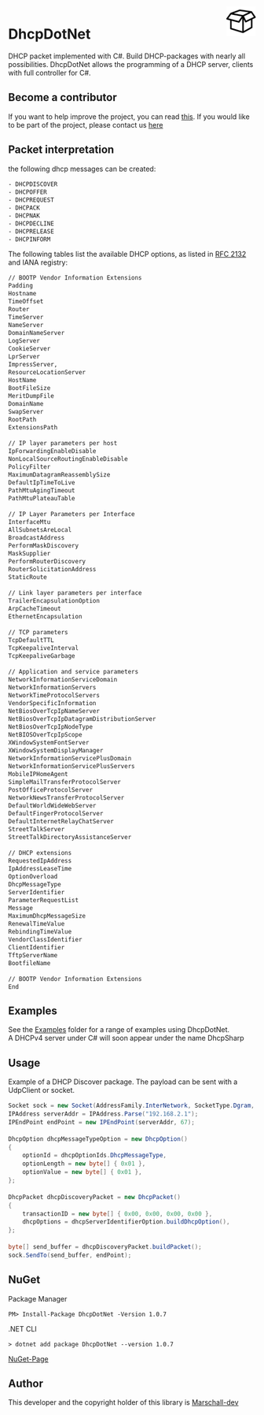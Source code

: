 <a>
    <img src="DhcpDotNet/logo.png" alt="DhcpDotNet" align="right" height="60" />
</a>

# DhcpDotNet
DHCP packet implemented with C#. Build DHCP-packages with nearly all possibilities.
DhcpDotNet allows the programming of a DHCP server, clients with full controller for C#. 

## Become a contributor
If you want to help improve the project, you can read <a href="CONTRIBUTING.md">this<a/>. If you would like to be part of the project, please contact us <a href="mailto:maxarttm@gmail.com">here</a>
 
## Packet interpretation
the following dhcp messages can be created:
```
- DHCPDISCOVER
- DHCPOFFER
- DHCPREQUEST
- DHCPACK
- DHCPNAK
- DHCPDECLINE
- DHCPRELEASE
- DHCPINFORM
```

The following tables list the available DHCP options, as listed in <a href="https://tools.ietf.org/html/rfc2132">RFC 2132</a> and IANA registry:
```
// BOOTP Vendor Information Extensions
Padding
Hostname
TimeOffset
Router
TimeServer
NameServer
DomainNameServer
LogServer
CookieServer
LprServer
ImpressServer,
ResourceLocationServer
HostName
BootFileSize
MeritDumpFile
DomainName
SwapServer
RootPath
ExtensionsPath

// IP layer parameters per host
IpForwardingEnableDisable
NonLocalSourceRoutingEnableDisable
PolicyFilter
MaximumDatagramReassemblySize
DefaultIpTimeToLive
PathMtuAgingTimeout
PathMtuPlateauTable

// IP Layer Parameters per Interface
InterfaceMtu
AllSubnetsAreLocal
BroadcastAddress
PerformMaskDiscovery
MaskSupplier
PerformRouterDiscovery
RouterSolicitationAddress
StaticRoute

// Link layer parameters per interface
TrailerEncapsulationOption
ArpCacheTimeout
EthernetEncapsulation

// TCP parameters
TcpDefaultTTL
TcpKeepaliveInterval
TcpKeepaliveGarbage

// Application and service parameters
NetworkInformationServiceDomain
NetworkInformationServers
NetworkTimeProtocolServers
VendorSpecificInformation
NetBiosOverTcpIpNameServer
NetBiosOverTcpIpDatagramDistributionServer
NetBiosOverTcpIpNodeType
NetBIOSOverTcpIpScope
XWindowSystemFontServer
XWindowSystemDisplayManager
NetworkInformationServicePlusDomain
NetworkInformationServicePlusServers
MobileIPHomeAgent
SimpleMailTransferProtocolServer
PostOfficeProtocolServer
NetworkNewsTransferProtocolServer
DefaultWorldWideWebServer
DefaultFingerProtocolServer
DefaultInternetRelayChatServer
StreetTalkServer
StreetTalkDirectoryAssistanceServer

// DHCP extensions
RequestedIpAddress
IpAddressLeaseTime
OptionOverload
DhcpMessageType
ServerIdentifier
ParameterRequestList
Message
MaximumDhcpMessageSize
RenewalTimeValue
RebindingTimeValue
VendorClassIdentifier
ClientIdentifier
TftpServerName
BootfileName

// BOOTP Vendor Information Extensions
End
```

## Examples
See the <a href="/DhcpDotNet/Examples/">Examples</a> folder for a range of examples using DhcpDotNet.<br>
A DHCPv4 server under C# will soon appear under the name DhcpSharp

## Usage
Example of a DHCP Discover package. The payload can be sent with a UdpClient or socket.
```csharp
Socket sock = new Socket(AddressFamily.InterNetwork, SocketType.Dgram, ProtocolType.Udp);
IPAddress serverAddr = IPAddress.Parse("192.168.2.1");
IPEndPoint endPoint = new IPEndPoint(serverAddr, 67);

DhcpOption dhcpMessageTypeOption = new DhcpOption()
{
    optionId = dhcpOptionIds.DhcpMessageType,
    optionLength = new byte[] { 0x01 },
    optionValue = new byte[] { 0x01 },
};

DhcpPacket dhcpDiscoveryPacket = new DhcpPacket()
{
    transactionID = new byte[] { 0x00, 0x00, 0x00, 0x00 },
    dhcpOptions = dhcpServerIdentifierOption.buildDhcpOption(),
};

byte[] send_buffer = dhcpDiscoveryPacket.buildPacket();
sock.SendTo(send_buffer, endPoint);

```

## NuGet
Package Manager
```
PM> Install-Package DhcpDotNet -Version 1.0.7
```

.NET CLI
```
> dotnet add package DhcpDotNet --version 1.0.7
```
<a href="https://www.nuget.org/packages/DhcpDotNet/">NuGet-Page</a>

## Author
This developer and the copyright holder of this library is <a href="https://github.com/Marschall-dev">Marschall-dev</a>
